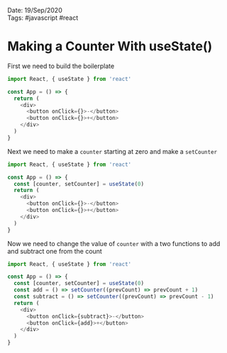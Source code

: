Date: 19/Sep/2020  
Tags: #javascript #react

# Making a Counter With useState()

First we need to build the boilerplate

```javascript
import React, { useState } from 'react'

const App = () => {
  return (
    <div>
      <button onClick={}>-</button>
      <button onClick={}>+</button>
    </div>
  )
}
```

Next we need to make a `counter` starting at zero and make a `setCounter`

```javascript
import React, { useState } from 'react'

const App = () => {
  const [counter, setCounter] = useState(0)
  return (
    <div>
      <button onClick={}>-</button>
      <button onClick={}>+</button>
    </div>
  )
}
```

Now we need to change the value of `counter` with a two functions to add and subtract one from the count

```javascript
import React, { useState } from 'react'

const App = () => {
  const [counter, setCounter] = useState(0)
  const add = () => setCounter((prevCount) => prevCount + 1)
  const subtract = () => setCounter((prevCount) => prevCount - 1)
  return (
    <div>
      <button onClick={subtract}>-</button>
      <button onClick={add}>+</button>
    </div>
  )
}
```
